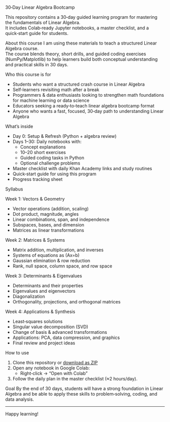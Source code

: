  30‑Day Linear Algebra Bootcamp

This repository contains a 30‑day guided learning program for mastering the fundamentals of Linear Algebra.  
It includes Colab‑ready Jupyter notebooks, a master checklist, and a quick‑start guide for students.

 About this course
I am using these materials to teach a structured Linear Algebra course.  
The course blends theory, short drills, and guided coding exercises (NumPy/Matplotlib) to help learners build both conceptual understanding and practical skills in 30 days.

 Who this course is for
- Students who want a structured crash course in Linear Algebra  
- Self‑learners revisiting math after a break  
- Programmers & data enthusiasts looking to strengthen math foundations for machine learning or data science  
- Educators seeking a ready‑to‑teach linear algebra bootcamp format  
- Anyone who wants a fast, focused, 30‑day path to understanding Linear Algebra  

 What’s inside
- Day 0: Setup & Refresh (Python + algebra review)  
- Days 1–30: Daily notebooks with:
  - Concept explanations  
  - 10–20 short exercises  
  - Guided coding tasks in Python  
  - Optional challenge problems  
- Master checklist with daily Khan Academy links and study routines  
- Quick‑start guide for using this program  
- Progress tracking sheet  

 Syllabus

 Week 1: Vectors & Geometry
- Vector operations (addition, scaling)
- Dot product, magnitude, angles
- Linear combinations, span, and independence
- Subspaces, bases, and dimension
- Matrices as linear transformations

 Week 2: Matrices & Systems
- Matrix addition, multiplication, and inverses
- Systems of equations as \(Ax=b\)
- Gaussian elimination & row reduction
- Rank, null space, column space, and row space

 Week 3: Determinants & Eigenvalues
- Determinants and their properties
- Eigenvalues and eigenvectors
- Diagonalization
- Orthogonality, projections, and orthogonal matrices

 Week 4: Applications & Synthesis
- Least‑squares solutions
- Singular value decomposition (SVD)
- Change of basis & advanced transformations
- Applications: PCA, data compression, and graphics
- Final review and project ideas

 How to use
1. Clone this repository or [download as ZIP]()  
2. Open any notebook in Google Colab:  
   - Right‑click → “Open with Colab”  
3. Follow the daily plan in the master checklist (≈2 hours/day).  

 Goal
By the end of 30 days, students will have a strong foundation in Linear Algebra and be able to apply these skills to problem‑solving, coding, and data analysis.

---
Happy learning!  
